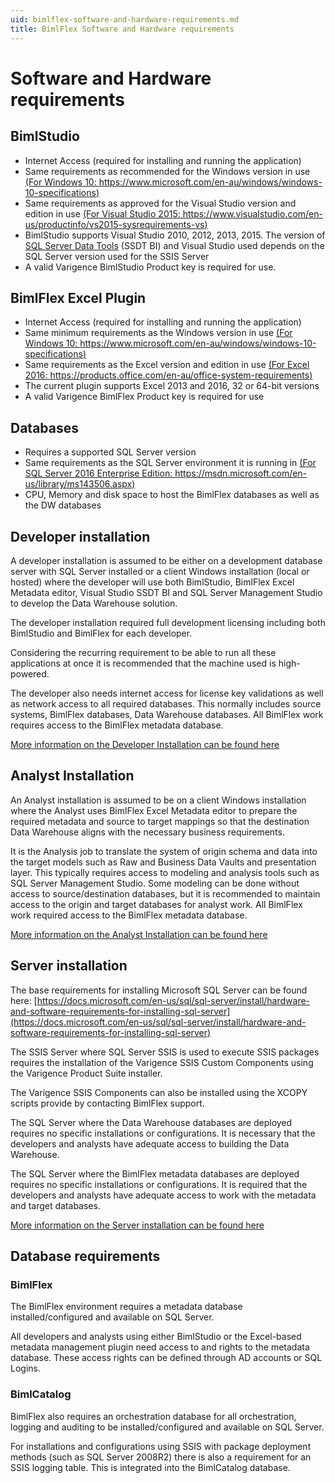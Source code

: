 ```yaml
---
uid: bimlflex-software-and-hardware-requirements.md
title: BimlFlex Software and Hardware requirements
---
```

# Software and Hardware requirements

## BimlStudio

* Internet Access (required for installing and running the application)
* Same requirements as recommended for the Windows version in use [(For Windows 10: https://www.microsoft.com/en-au/windows/windows-10-specifications)](https://www.microsoft.com/en-au/windows/windows-10-specifications)
* Same requirements as approved for the Visual Studio version and edition in use [(For Visual Studio 2015: https://www.visualstudio.com/en-us/productinfo/vs2015-sysrequirements-vs)](https://www.visualstudio.com/en-us/productinfo/vs2015-sysrequirements-vs)
* BimlStudio supports Visual Studio 2010, 2012, 2013, 2015. The version of [SQL Server Data Tools](https://docs.microsoft.com/en-us/sql/ssdt/download-sql-server-data-tools-ssdt) (SSDT BI) and Visual Studio used depends on the SQL Server version used for the SSIS Server
* A valid Varigence BimlStudio Product key is required for use.

## BimlFlex Excel Plugin

* Internet Access (required for installing and running the application)
* Same minimum requirements as the Windows version in use [(For Windows 10: https://www.microsoft.com/en-au/windows/windows-10-specifications)](https://www.microsoft.com/en-au/windows/windows-10-specifications)
* Same requirements as  the Excel version and edition in use [(For Excel 2016: https://products.office.com/en-au/office-system-requirements)](https://products.office.com/en-au/office-system-requirements)
* The current plugin supports Excel 2013 and 2016, 32 or 64-bit versions
* A valid Varigence BimlFlex Product key is required for use

## Databases

* Requires a supported SQL Server version
* Same requirements as the SQL Server environment it is running in [(For SQL Server 2016 Enterprise Edition: https://msdn.microsoft.com/en-us/library/ms143506.aspx)](https://msdn.microsoft.com/en-us/library/ms143506.aspx)
* CPU, Memory and disk space to host the BimlFlex databases as well as the DW databases

## Developer installation

A developer installation is assumed to be either on a development database server with SQL Server installed or a client Windows installation (local or hosted) where the developer will use both BimlStudio, BimlFlex Excel Metadata editor, Visual Studio SSDT BI and SQL Server Management Studio to develop the Data Warehouse solution.

The developer installation required full development licensing including both BimlStudio and BimlFlex for each developer.

Considering the recurring requirement to be able to run all these applications at once it is recommended that the machine used is high-powered.

The developer also needs internet access for license key validations as well as network access to all required databases. This normally includes source systems, BimlFlex databases, Data Warehouse databases. All BimlFlex work requires access to the BimlFlex metadata database.

[More information on the Developer Installation can be found here](developer-installation.md)

## Analyst Installation

An Analyst installation is assumed to be on a client Windows installation where the Analyst uses BimlFlex Excel Metadata editor to prepare the required metadata and source to target mappings so that the destination Data Warehouse aligns with the necessary business requirements.

It is the Analysis job to translate the system of origin schema and data into the target models such as Raw and Business Data Vaults and presentation layer. This typically requires access to modeling and analysis tools such as SQL Server Management Studio. Some modeling can be done without access to source/destination databases, but it is recommended to maintain access to the origin and target databases for analyst work. All BimlFlex work required access to the BimlFlex metadata database.

[More information on the Analyst Installation can be found here](analyst-installation.md)

## Server installation

The base requirements for installing Microsoft SQL Server can be found here: [https://docs.microsoft.com/en-us/sql/sql-server/install/hardware-and-software-requirements-for-installing-sql-server](https://docs.microsoft.com/en-us/sql/sql-server/install/hardware-and-software-requirements-for-installing-sql-server)

The SSIS Server where SQL Server SSIS is used to execute SSIS packages requires the installation of the Varigence SSIS Custom Components using the Varigence Product Suite installer.

The Varigence SSIS Components can also be installed using the XCOPY scripts provide by contacting BimlFlex support.

The SQL Server where the Data Warehouse databases are deployed requires no specific installations or configurations. It is necessary that the developers and analysts have adequate access to building the Data Warehouse.

The SQL Server where the BimlFlex metadata databases are deployed requires no specific installations or configurations. It is required that the developers and analysts have adequate access to work with the metadata and target databases.

[More information on the Server installation can be found here](server-installation.md)

## Database requirements

### BimlFlex

The BimlFlex environment requires a metadata database installed/configured and available on SQL Server.

All developers and analysts using either BimlStudio or the Excel-based metadata management plugin need access to and rights to the metadata database. These access rights can be defined through AD accounts or SQL Logins.

### BimlCatalog

BimlFlex also requires an orchestration database for all orchestration, logging and auditing to be installed/configured and available on SQL Server.

For installations and configurations using SSIS with package deployment methods (such as SQL Server 2008R2) there is also a requirement for an SSIS logging table. This is integrated into the BimlCatalog database.